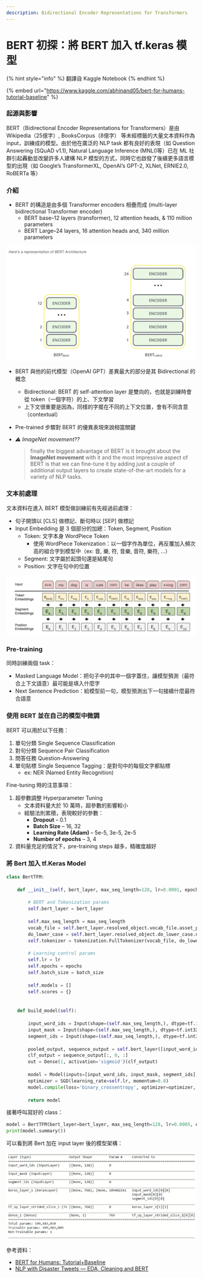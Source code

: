 ```yaml
---
description: Bidirectional Encoder Representations for Transformers
---
```


# BERT 初探：將 BERT 加入 tf.keras 模型

{% hint style="info" %}
翻譯自 Kaggle Notebook
{% endhint %}

{% embed url="https://www.kaggle.com/abhinand05/bert-for-humans-tutorial-baseline" %}

### 起源與影響

BERT（Bidirectional Encoder Representations for Transformers）是由 Wikipedia（25億字）, BooksCorpus（8億字） 等未經標籤的大量文本資料作為 input，訓練成的模型。由於他在廣泛的 NLP task 都有良好的表現（如 Question Answering (SQuAD v1.1), Natural Language Inference (MNLI)等）已在 ML 社群引起轟動並改變許多人建構 NLP 模型的方式，同時它也啟發了後續更多語言模型的出現（如 Google’s TransformerXL, OpenAI’s GPT-2, XLNet, ERNIE2.0, RoBERTa 等）

### 介紹

* BERT 的構造是由多個 Transformer encoders 相疊而成 (multi-layer bidirectional Transformer encoder)
  * BERT base–12 layers (transformer), 12 attention heads, & 110 million parameters
  * BERT Large–24 layers, 16 attention heads and, 340 million parameters

![](<../.gitbook/assets/image (13).png>)

* BERT 與他的前代模型（OpenAI GPT）差異最大的部分是其 Bidirectional 的概念
  * Bidirectional: BERT 的 self-attention layer 是雙向的，也就是訓練時會從 token（一個字符）的上、下文學習
  * 上下文很重要是因為，同樣的字擺在不同的上下文位置，會有不同含意（contextual）
* Pre-trained 步驟對 BERT 的優異表現來說相當關鍵
*   __:warning:_ ImageNet movement??_

    > finally the biggest advantage of BERT is it brought about the **ImageNet movement** with it and the most impressive aspect of BERT is that we can fine-tune it by adding just a couple of additional output layers to create state-of-the-art models for a variety of NLP tasks.

### 文本前處理

文本資料在進入 BERT 模型做訓練前有先經過前處理：

* 句子開頭以 \[CLS] 做標記、斷句時以 \[SEP] 做標記
* Input Embedding 是 3 個部分的加總：Token, Segment, Position
  * Token: 文字本身 WordPiece Token
    * 使用 WordPiece Tokenization：以一個字作為單位，再反覆加入頻次高的組合字到模型中（ex: 音, 樂, 符, 音樂, 音符, 樂符, ...）
  * Segment: 文字屬於起頭句還是結尾句
  * Position: 文字在句中的位置

![](<../.gitbook/assets/image (14).png>)

### Pre-training

同時訓練兩個 task：

* Masked Language Model：把句子中的其中一個字蓋住，讓模型預測（最符合上下文語意）最可能是填入什麼字
* Next Sentence Prediction：給模型前一句，模型預測出下一句接續什麼最符合語意

### 使用 BERT 並在自己的模型中微調

BERT 可以用於以下任務：

1. 單句分類 Single Sequence Classification
2. 對句分類 Sequence Pair Classification
3. 問答任務 Question-Answering
4. 單句貼標 Single Sequence Tagging：是對句中的每個文字都貼標
   * ex: NER (Named Entity Recognition)

Fine-tuning 時的注意事項：

1. 超參數調整 Hyperparameter Tuning
   * 文本資料量大於 10 萬時，超參數的影響較小
   * 經驗法則累積，表現較好的參數：
     * **Dropout** – 0.1
     * **Batch Size** – 16, 32
     * **Learning Rate (Adam)** – 5e-5, 3e-5, 2e-5
     * **Number of epochs** – 3, 4
2. 資料量充足的情況下，pre-training steps 越多，精確度越好

### 將 Bert 加入 tf.Keras Model

```python
class BertTFM:
    
    def __init__(self, bert_layer, max_seq_length=128, lr=0.0001, epochs=15, batch_size=32):
        
        # BERT and Tokenization params
        self.bert_layer = bert_layer
        
        self.max_seq_length = max_seq_length        
        vocab_file = self.bert_layer.resolved_object.vocab_file.asset_path.numpy()
        do_lower_case = self.bert_layer.resolved_object.do_lower_case.numpy()
        self.tokenizer = tokenization.FullTokenizer(vocab_file, do_lower_case)
        
        # Learning control params
        self.lr = lr
        self.epochs = epochs
        self.batch_size = batch_size
        
        self.models = []
        self.scores = {}
        
        
    def build_model(self):
        
        input_word_ids = Input(shape=(self.max_seq_length,), dtype=tf.int32, name='input_word_ids')
        input_mask = Input(shape=(self.max_seq_length,), dtype=tf.int32, name='input_mask')
        segment_ids = Input(shape=(self.max_seq_length,), dtype=tf.int32, name='segment_ids')    
        
        pooled_output, sequence_output = self.bert_layer([input_word_ids, input_mask, segment_ids])   
        clf_output = sequence_output[:, 0, :]
        out = Dense(1, activation='sigmoid')(clf_output)
        
        model = Model(inputs=[input_word_ids, input_mask, segment_ids], outputs=out)
        optimizer = SGD(learning_rate=self.lr, momentum=0.8)
        model.compile(loss='binary_crossentropy', optimizer=optimizer, metrics=['accuracy'])
        
        return model
```

接著呼叫寫好的 class：

```python
model = BertTFM(bert_layer=bert_layer, max_seq_length=128, lr=0.0005, epochs=10, batch_size=32).build_model()
print(model.summary())
```

可以看到將 Bert 加在 input layer 後的模型架構：

![](<../.gitbook/assets/image (17).png>)



參考資料：

* [BERT for Humans: Tutorial+Baseline](https://www.kaggle.com/abhinand05/bert-for-humans-tutorial-baseline/notebook)
* [NLP with Disaster Tweets — EDA, Cleaning and BERT](https://www.kaggle.com/gunesevitan/nlp-with-disaster-tweets-eda-cleaning-and-bert/notebook#7.-Model)

